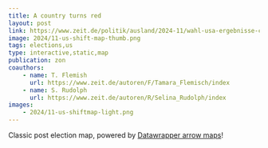 ```yaml
---
title: A country turns red
layout: post
link: https://www.zeit.de/politik/ausland/2024-11/wahl-usa-ergebnisse-counties-wechselwaehler-swing-states-daten
image: 2024/11-us-shift-map-thumb.png
tags: elections,us
type: interactive,static,map
publication: zon
coauthors:
    - name: T. Flemish
      url: https://www.zeit.de/autoren/F/Tamara_Flemisch/index
    - name: S. Rudolph
      url: https://www.zeit.de/autoren/R/Selina_Rudolph/index
images:
    - 2024/11-us-shiftmap-light.png
---
```


Classic post election map, powered by [Datawrapper arrow maps](https://www.datawrapper.de/blog/arrow-maps)!
